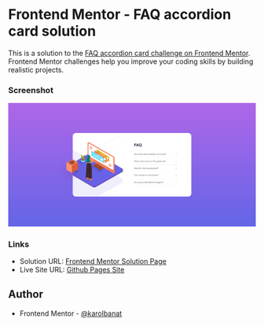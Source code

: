 # Frontend Mentor - FAQ accordion card solution

This is a solution to the [FAQ accordion card challenge on Frontend Mentor](https://www.frontendmentor.io/challenges/faq-accordion-card-XlyjD0Oam). Frontend Mentor challenges help you improve your coding skills by building realistic projects.

### Screenshot

![](./screenshot.png)

### Links

- Solution URL: [Frontend Mentor Solution Page](https://your-solution-url.com)
- Live Site URL: [Github Pages Site](https://karolbanat.github.io/faq-accordion-card/)

## Author

- Frontend Mentor - [@karolbanat](https://www.frontendmentor.io/profile/karolbanat)
